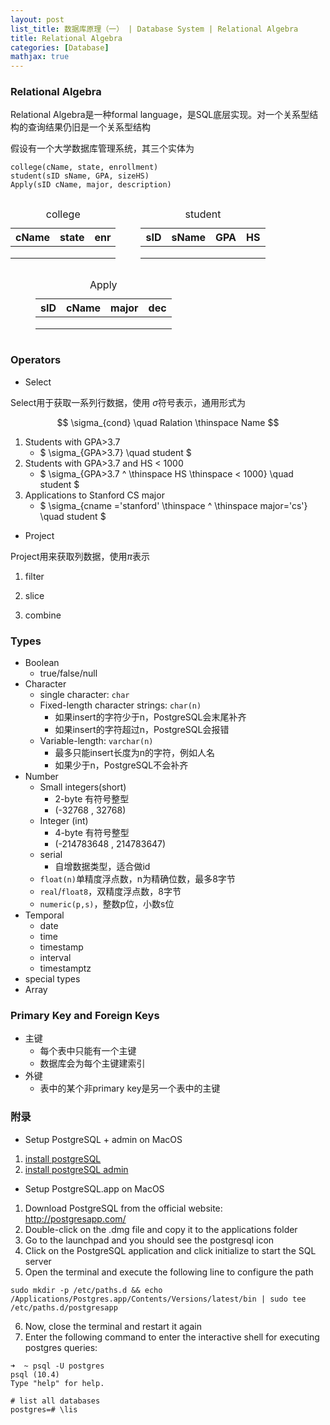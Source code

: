 ```yaml
---
layout: post
list_title: 数据库原理（一） | Database System | Relational Algebra
title: Relational Algebra
categories: [Database]
mathjax: true
---
```


### Relational Algebra

Relational Algebra是一种formal language，是SQL底层实现。对一个关系型结构的查询结果仍旧是一个关系型结构

假设有一个大学数据库管理系统，其三个实体为

```
college(cName, state, enrollment)
student(sID sName, GPA, sizeHS)
Apply(sID cName, major, description)
```

<div style=" content:''; display: table; clear:both; height=0">
    <div style="float:left">
        <table>
                <caption> college</caption>
                <thead>
                    <tr><th>cName</th><th>state</th><th>enr</th></tr>
                </thead>
                <tbody>
                    <tr> <td></td><td></td><td></td></tr>
                    <tr> <td></td><td></td><td></td></tr>
                    <tr> <td></td><td></td><td></td></tr>
                </tbody>
        </table> 
    </div>
    <div style="float:left;margin-left:40px;">
        <table>
                <caption> student</caption>
                <thead>
                    <tr><th>sID</th><th>sName</th><th>GPA</th><th>HS</th></tr>
                </thead>
                <tbody>
                    <tr> <td></td><td></td><td></td><td></td></tr>
                    <tr> <td></td><td></td><td></td><td></td></tr>
                    <tr> <td></td><td></td><td></td><td></td></tr>
                </tbody>
        </table>
    </div>
    <div style="float:left;margin-left:40px;">
        <table>
                <caption> Apply</caption>
                <thead>
                    <tr><th>sID</th><th>cName</th><th>major</th><th>dec</th></tr>
                </thead>
                <tbody>
                    <tr> <td></td><td></td><td></td><td></td></tr>
                    <tr> <td></td><td></td><td></td><td></td></tr>
                    <tr> <td></td><td></td><td></td><td></td></tr>
                </tbody>
        </table>
    </div>
</div>

### Operators

- Select

Select用于获取一系列行数据，使用 $\sigma$符号表示，通用形式为

$$
\sigma_{cond} \quad Ralation \thinspace Name
$$

1. Students with GPA>3.7
    - $ \sigma_{GPA>3.7} \quad student $
2. Students with GPA>3.7 and HS < 1000
    - $ \sigma_{GPA>3.7 \^ \thinspace HS \thinspace < 1000} \quad student $
3. Applications to Stanford CS major
    - $ \sigma_{cname ='stanford' \thinspace ^ \thinspace major='cs'} \quad student $

- Project

Project用来获取列数据，使用$\pi$表示

1. filter

2. slice

3. combine


### Types

- Boolean
    - true/false/null
- Character
    - single character: `char`
    - Fixed-length character strings: `char(n)`
        - 如果insert的字符少于n，PostgreSQL会末尾补齐
        - 如果insert的字符超过n，PostgreSQL会报错
    - Variable-length: `varchar(n)`
        - 最多只能insert长度为n的字符，例如人名
        - 如果少于n，PostgreSQL不会补齐
- Number
    - Small integers(short) 
        - 2-byte 有符号整型
        - (-32768 , 32768)
    - Integer (int)
        - 4-byte 有符号整型
        - (-214783648 , 214783647)
    - serial
        - 自增数据类型，适合做id
    - `float(n)`单精度浮点数，n为精确位数，最多8字节
    - `real`/`float8`，双精度浮点数，8字节
    - `numeric(p,s)`，整数p位，小数s位
- Temporal
    - date
    - time
    - timestamp
    - interval
    - timestamptz
- special types
- Array

### Primary Key and Foreign Keys

- 主键
    - 每个表中只能有一个主键
    - 数据库会为每个主键建索引
- 外键
    - 表中的某个非primary key是另一个表中的主键


### 附录

- Setup PostgreSQL + admin on MacOS

1. [install postgreSQL](https://www.postgresql.org/download/macosx/)
2. [install postgreSQL admin](https://www.pgadmin.org/download/)

- Setup PostgreSQL.app on MacOS

1. Download PostgreSQL from the official website: http://postgresapp.com/
2. Double-click on the .dmg file and copy it to the applications folder
3. Go to the launchpad and you should see the postgresql icon
4. Click on the PostgreSQL application and click initialize to start the SQL server
5. Open the terminal and execute the following line to configure the path

```shell
sudo mkdir -p /etc/paths.d && echo /Applications/Postgres.app/Contents/Versions/latest/bin | sudo tee /etc/paths.d/postgresapp
```

6. Now, close the terminal and restart it again
7. Enter the following command to enter the interactive shell for executing postgres queries: 

```shell
➜  ~ psql -U postgres
psql (10.4)
Type "help" for help.

# list all databases
postgres=# \lis
```


